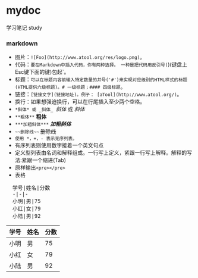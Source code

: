 # mydoc
学习笔记 study

### markdown

* 图片：`![Foo](http://www.atool.org/res/logo.png)`。
* 代码：`要在Markdown中插入代码，你有两种选择。 一种是把代码用反引号(`)(键盘上Esc键下面的键)包起`。
* 标题：`可以在标题内容前输入特定数量的井号('#')来实现对应级别的HTML样式的标题(HTML提供六级标题)。# 一级标题；#### 四级标题`。
* 链接：`[链接文字](链接地址)。例子： [aTool](http://www.atool.org/)`。
* 换行：如果想强迫换行，可以在行尾插入至少两个空格。
* `*斜体* 或 _斜体_ `*斜体* 或 _斜体_
* `**粗体**` **粗体**
* `***加粗斜体***` ***加粗斜体***
* `~~删除线~~` ~~删除线~~
* `使用 *，+，- 表示无序列表。` 
* 有序列表则使用数字接着一个英文句点
* 定义型列表由名词和解释组成。一行写上定义，紧跟一行写上解释。解释的写法:紧跟一个缩进(Tab)
* 原样输出`<pre></pre>`
* 表格
<pre>
  学号|姓名|分数  
  -|-|-  
  小明|男|75    
  小红|女|79    
  小陆|男|92
</pre>   
学号|姓名|分数
-|-|-
小明|男|75
小红|女|79
小陆|男|92

